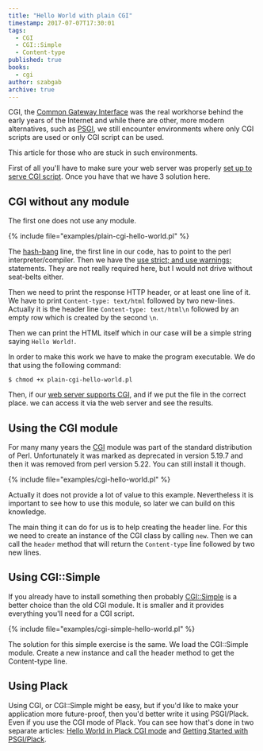 ```yaml
---
title: "Hello World with plain CGI"
timestamp: 2017-07-07T17:30:01
tags:
  - CGI
  - CGI::Simple
  - Content-type
published: true
books:
  - cgi
author: szabgab
archive: true
---
```



CGI, the [Common Gateway Interface](/cgi) was the real workhorse behind the early years of the Internet
and while there are other, more modern alternatives, such as [PSGI](/psgi), we still encounter environments
where only CGI scripts are used or only CGI script can be used.

This article for those who are stuck in such environments.


First of all you'll have to make sure your web server was properly [set up to serve CGI script](http://code-maven.com/set-up-cgi-with-apache).
Once you have that we have 3 solution here.

## CGI without any module

The first one does not use any module.

{% include file="examples/plain-cgi-hello-world.pl" %}

The [hash-bang](/hashbang) line, the first line in our code, has to point to the
perl interpreter/compiler. Then we have the [use strict; and use warnings;](/always-use-strict-and-use-warnings) statements.
They are not really required here, but I would not drive without seat-belts either.

Then we need to print the response HTTP header, or at least one line of it. We have to print `Content-type: text/html` followed by two new-lines.
Actually it is the header line `Content-type: text/html\n` followed by an empty row which is created by the second `\n`.

Then we can print the HTML itself which in our case will be a simple string saying `Hello World!`.

In order to make this work we have to make the program executable. We do that using the following command:

```
$ chmod +x plain-cgi-hello-world.pl
```

Then, if our [web server supports CGI](http://code-maven.com/set-up-cgi-with-apache), and if we put the file in the correct place.
we can access it via the web server and see the results.

## Using the CGI module

For many many years the [CGI](http://metacpan.org/pod/CGI) module was part of the
standard distribution of Perl. Unfortunately it was marked as deprecated in version 5.19.7 and then it was removed from perl version 5.22.
You can still install it though.

{% include file="examples/cgi-hello-world.pl" %}

Actually it does not provide a lot of value to this example. Nevertheless it is important to see how to use this module, so later
we can build on this knowledge.

The main thing it can do for us is to help creating the header line.
For this we need to create an instance of the CGI class by calling `new`. Then we can call the `header` method that will
return the `Content-type` line followed by two new lines.


## Using CGI::Simple

If you already have to install something then probably [CGI::Simple](http://metacpan.org/pod/CGI::Simple) is a better
choice than the old CGI module. It is smaller and it provides everything you'll need for a CGI script.

{% include file="examples/cgi-simple-hello-world.pl" %}

The solution for this simple exercise is the same. We load the CGI::Simple module. Create a new instance and call the header method
to get the Content-type line.


## Using Plack

Using CGI, or CGI::Simple might be easy, but if you'd like to make your application more future-proof, then
you'd better write it using PSGI/Plack. Even if you use the CGI mode of Plack. You can see how that's done
in two separate articles: [Hello World in Plack CGI mode](/hello-world-with-plack-cgi)
and [Getting Started with PSGI/Plack](/getting-started-with-psgi).



